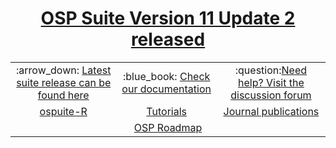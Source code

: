 <h1 align="center"><a href="https://github.com/Open-Systems-Pharmacology/Suite/releases/tag/v11.2">OSP Suite Version 11 Update 2 released</a></h1>
<table align="center" style="margin: 0px auto;">
  <tr align="center">
    <td style="vertical-align:middle">
    :arrow_down: <a href="http://setup.open-systems-pharmacology.org"> Latest suite release can be found here</a>
    </td>
    <td style="vertical-align:middle">
  :blue_book: <a href="https://docs.open-systems-pharmacology.org">Check our documentation</a></td>
    <td>:question:<a href="http://forum.open-systems-pharmacology.org">Need help? Visit the discussion forum</a></td>
  </tr>
  <tr align="center">
    <td style="vertical-align:middle">
   <a href="https://www.open-systems-pharmacology.org/OSPSuite-R">ospuite-R</a></td>
    <td><a href="http://tutorials.open-systems-pharmacology.org">Tutorials</a></td>
    <td><a href="https://github.com/Open-Systems-Pharmacology/OSP-based-publications-and-content/issues?q=is%3Aopen+is%3Aissue+label%3AJournal">Journal publications</a></td>
  </tr>
  <tr align="center">
    <td colspan=3 style="margin: 0px auto;"><a href="https://github.com/Open-Systems-Pharmacology/Roadmap">OSP Roadmap</a></td>
  </tr>
</table>
